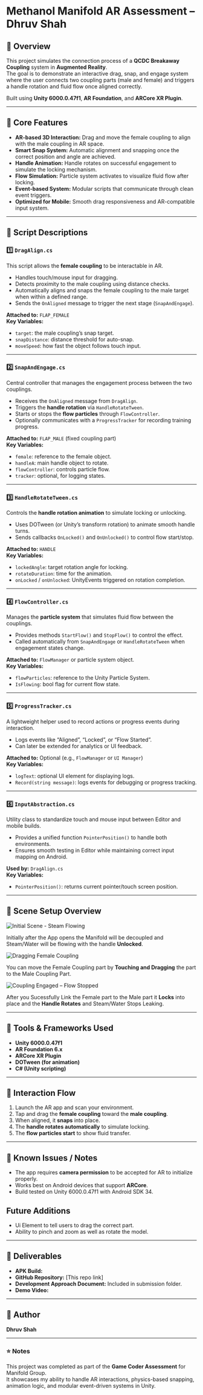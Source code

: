 # Methanol Manifold AR Assessment – Dhruv Shah

## 🧩 Overview
This project simulates the connection process of a **QCDC Breakaway Coupling** system in **Augmented Reality**.  
The goal is to demonstrate an interactive drag, snap, and engage system where the user connects two coupling parts (male and female) and triggers a handle rotation and fluid flow once aligned correctly.

Built using **Unity 6000.0.47f1**, **AR Foundation**, and **ARCore XR Plugin**.

---

## 🚀 Core Features
- **AR-based 3D Interaction:** Drag and move the female coupling to align with the male coupling in AR space.  
- **Smart Snap System:** Automatic alignment and snapping once the correct position and angle are achieved.  
- **Handle Animation:** Handle rotates on successful engagement to simulate the locking mechanism.  
- **Flow Simulation:** Particle system activates to visualize fluid flow after locking.  
- **Event-based System:** Modular scripts that communicate through clean event triggers.  
- **Optimized for Mobile:** Smooth drag responsiveness and AR-compatible input system.

---

## 🧠 Script Descriptions

### 1️⃣ `DragAlign.cs`
This script allows the **female coupling** to be interactable in AR.  
- Handles touch/mouse input for dragging.  
- Detects proximity to the male coupling using distance checks.  
- Automatically aligns and snaps the female coupling to the male target when within a defined range.  
- Sends the `OnAligned` message to trigger the next stage (`SnapAndEngage`).  

**Attached to:** `FLAP_FEMALE`  
**Key Variables:**  
- `target`: the male coupling’s snap target.  
- `snapDistance`: distance threshold for auto-snap.  
- `moveSpeed`: how fast the object follows touch input.  

---

### 2️⃣ `SnapAndEngage.cs`
Central controller that manages the engagement process between the two couplings.  
- Receives the `OnAligned` message from `DragAlign`.  
- Triggers the **handle rotation** via `HandleRotateTween`.  
- Starts or stops the **flow particles** through `FlowController`.  
- Optionally communicates with a `ProgressTracker` for recording training progress.  

**Attached to:** `FLAP_MALE` (fixed coupling part)  
**Key Variables:**  
- `female`: reference to the female object.  
- `handleA`: main handle object to rotate.  
- `flowController`: controls particle flow.  
- `tracker`: optional, for logging states.

---

### 3️⃣ `HandleRotateTween.cs`
Controls the **handle rotation animation** to simulate locking or unlocking.  
- Uses DOTween (or Unity’s transform rotation) to animate smooth handle turns.  
- Sends callbacks `OnLocked()` and `OnUnlocked()` to control flow start/stop.  

**Attached to:** `HANDLE`  
**Key Variables:**  
- `lockedAngle`: target rotation angle for locking.  
- `rotateDuration`: time for the animation.  
- `onLocked` / `onUnlocked`: UnityEvents triggered on rotation completion.

---

### 4️⃣ `FlowController.cs`
Manages the **particle system** that simulates fluid flow between the couplings.  
- Provides methods `StartFlow()` and `StopFlow()` to control the effect.  
- Called automatically from `SnapAndEngage` or `HandleRotateTween` when engagement states change.  

**Attached to:** `FlowManager` or particle system object.  
**Key Variables:**  
- `flowParticles`: reference to the Unity Particle System.  
- `IsFlowing`: bool flag for current flow state.

---

### 5️⃣ `ProgressTracker.cs`
A lightweight helper used to record actions or progress events during interaction.  
- Logs events like “Aligned”, “Locked”, or “Flow Started”.  
- Can later be extended for analytics or UI feedback.  

**Attached to:** Optional (e.g., `FlowManager` or `UI Manager`)  
**Key Variables:**  
- `logText`: optional UI element for displaying logs.  
- `Record(string message)`: logs events for debugging or progress tracking.

---

### 6️⃣ `InputAbstraction.cs`
Utility class to standardize touch and mouse input between Editor and mobile builds.  
- Provides a unified function `PointerPosition()` to handle both environments.  
- Ensures smooth testing in Editor while maintaining correct input mapping on Android.  

**Used by:** `DragAlign.cs`  
**Key Variables:**  
- `PointerPosition()`: returns current pointer/touch screen position.

---

## 🧱 Scene Setup Overview

![Initial Scene - Steam Flowing](readme_assets/image1.png)


Initially after the App opens the Manifold will be decoupled and Steam/Water will be flowing with the handle **Unlocked**.


![Dragging Female Coupling](readme_assets/image2.png)

You can move the Female Coupling part by **Touching and Dragging** the part to the Male Coupling Part.


![Coupling Engaged – Flow Stopped](readme_assets/image3.png)


After you Sucessfully Link the Female part to the Male part it **Locks** into place and the **Handle Rotates** and Steam/Water Stops Leaking.

---

## 🔧 Tools & Frameworks Used
- **Unity 6000.0.47f1**  
- **AR Foundation 6.x**  
- **ARCore XR Plugin**  
- **DOTween (for animation)**  
- **C# (Unity scripting)**  

---

## 📱 Interaction Flow

1. Launch the AR app and scan your environment.  
2. Tap and drag the **female coupling** toward the **male coupling**.  
3. When aligned, it **snaps** into place.  
4. The **handle rotates automatically** to simulate locking.  
5. The **flow particles start** to show fluid transfer.  

---

## 🧩 Known Issues / Notes
- The app requires **camera permission** to be accepted for AR to initialize properly.  
- Works best on Android devices that support **ARCore**.  
- Build tested on Unity 6000.0.47f1 with Android SDK 34.  


## Future Additions 

- Ui Element to tell users to drag the correct part.
- Ability to pinch and zoom as well as rotate the model.
---

## 🧾 Deliverables
- **APK Build:** 
- **GitHub Repository:** [This repo link]  
- **Development Approach Document:** Included in submission folder.  
- **Demo Video:** 

---

## 👤 Author
**Dhruv Shah**  

---

### ⭐ Notes
This project was completed as part of the **Game Coder Assessment** for Manifold Group.  
It showcases my ability to handle AR interactions, physics-based snapping, animation logic, and modular event-driven systems in Unity.
